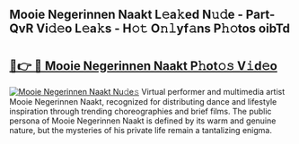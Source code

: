 ## Mooie Negerinnen Naakt L𝚎a𝚔ed N𝚞𝚍e - Part-QvR Vi𝚍𝚎o L𝚎a𝚔s - H𝚘𝚝 O𝚗𝚕yf𝚊ns P𝚑𝚘tos oibTd

# <h2><a href="http://kf09vm.oniu.top/?m=Mooie+Negerinnen+Naakt">🔗👉 🔴 Mooie Negerinnen Naakt P𝚑ot𝚘𝚜 V𝚒d𝚎o</a></h2>

[![Mooie Negerinnen Naakt Nu𝚍e𝚜](https://i.imgur.com/0qMVB7G.gif)](http://kf09vm.oniu.top/?m=Mooie+Negerinnen+Naakt)
Virtual performer and multimedia artist Mooie Negerinnen Naakt, recognized for distributing dance and lifestyle inspiration through trending choreographies and brief films. The public persona of Mooie Negerinnen Naakt is defined by its warm and genuine nature, but the mysteries of his private life remain a tantalizing enigma.  
